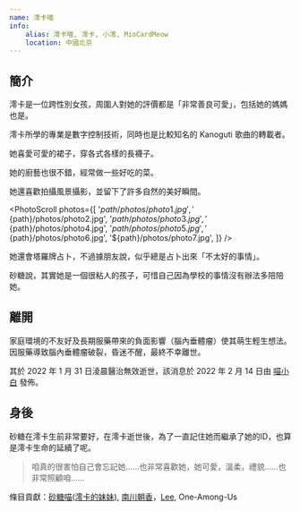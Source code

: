 ```yaml
---
name: 澪卡喵
info:
    alias: 澪卡喵, 澪卡, 小澪, MioCardMeow
    location: 中國北京
---
```


## 簡介

澪卡是一位跨性別女孩，周圍人對她的評價都是「非常善良可愛」，包括她的媽媽也是。

澪卡所學的專業是數字控制技術，同時也是比較知名的 Kanoguti 歌曲的轉載者。

她喜愛可愛的裙子，穿各式各樣的長襪子。

她的廚藝也很不錯，經常做一些好吃的菜。

她還喜歡拍攝風景攝影，並留下了許多自然的美好瞬間。

<PhotoScroll photos={[
'${path}/photos/photo1.jpg',
'${path}/photos/photo2.jpg',
'${path}/photos/photo3.jpg',
'${path}/photos/photo4.jpg',
'${path}/photos/photo5.jpg',
'${path}/photos/photo6.jpg',
'${path}/photos/photo7.jpg',
]} />

她還會塔羅牌占卜，不過據朋友說，似乎總是占卜出來「不太好的事情」。

砂糖說，其實她是一個很粘人的孩子，可惜自己因為學校的事情沒有辦法多陪陪她。

## 離開

家庭環境的不友好及長期服藥帶來的負面影響（腦內垂體瘤）使其萌生輕生想法。因服藥導致腦內垂體瘤破裂，昏迷不醒，最終不幸離世。

其於 2022 年 1 月 31 日淩晨醫治無效逝世，該消息於 2022 年 2 月 14 日由 [喵小白](https://twitter.com/pizyj/status/1492928433172582400?s=21) 發佈。

## 身後

砂糖在澪卡生前非常要好，在澪卡逝世後，為了一直記住她而繼承了她的ID，也算是澪卡生命的延續了呢。

> 咱真的很害怕自己會忘記她……也非常喜歡她，她可愛，溫柔，禮貌……也非常照顧咱……

條目貢獻：[砂糖喵(澪卡的妹妹)](https://space.bilibili.com/618333512), [南川朝香](https://twitter.com/GE90Start)，[Lee](https://twitter.com/rbqwansui), One-Among-Us
